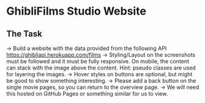 # GhibliFilms Studio Website
 
## The Task
→ Build a website with the data provided from the following API https://ghibliapi.herokuapp.com/films
→ Styling/Layout on the screenshots must be followed and it must be fully responsive. On mobile, the content can stack with the image above the content. Hint: pseudo classes are used for layering the images.
→ Hover styles on buttons are optional, but might be good to show something interesting.
→ Please add a back button on the single movie pages, so you can return to the overview page.
→ We will need this hosted on GitHub Pages or something similar for us to view.
